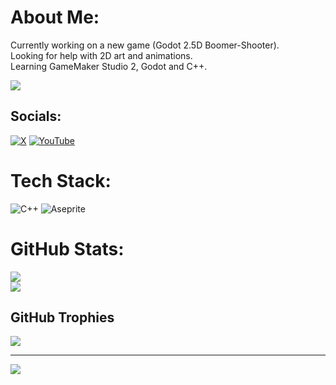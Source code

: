 # About Me:
Currently working on a new game (Godot 2.5D Boomer-Shooter).<br>
Looking for help with 2D art and animations.<br>
Learning GameMaker Studio 2, Godot and C++.<br/>

<div id="header" align="left">
  <img src="https://i.pinimg.com/originals/8d/df/a8/8ddfa888e1191436592c00c7ed700844.gif"/>
</div>

## Socials:
[![X](https://img.shields.io/badge/X-black.svg?logo=X&logoColor=white)](https://x.com/@The_Shady_Shade) [![YouTube](https://img.shields.io/badge/YouTube-%23FF0000.svg?logo=YouTube&logoColor=white)](https://www.youtube.com/@The-Shady-Shade) 

# Tech Stack:
![C++](https://img.shields.io/badge/c++-%2300599C.svg?style=for-the-badge&logo=c%2B%2B&logoColor=white) ![Aseprite](https://img.shields.io/badge/Aseprite-FFFFFF?style=for-the-badge&logo=Aseprite&logoColor=#7D929E)
# GitHub Stats:
![](https://github-readme-stats.vercel.app/api?username=The-Shady-Shade&theme=tokyonight&hide_border=true&include_all_commits=true&count_private=true)<br/>
![](https://github-readme-streak-stats.herokuapp.com/?user=The-Shady-Shade&theme=tokyonight&hide_border=true)<br/>

## GitHub Trophies
![](https://github-profile-trophy.vercel.app/?username=The-Shady-Shade&theme=tokyonight&no-frame=true&no-bg=false&margin-w=4)

---
[![](https://visitcount.itsvg.in/api?id=The-Shady-Shade&icon=2&color=6)](https://visitcount.itsvg.in)

<!--
## You can help me by Donating
[![Patreon](https://img.shields.io/badge/Patreon-F96854?style=for-the-badge&logo=patreon&logoColor=white)](https://patreon.com/ShadyShade) [![Ko-Fi](https://img.shields.io/badge/Ko--fi-F16061?style=for-the-badge&logo=ko-fi&logoColor=white)](https://ko-fi.com/ShadyShade)
-->

<!-- Proudly created with GPRM ( https://gprm.itsvg.in ) -->
